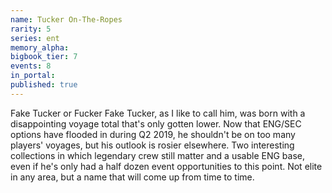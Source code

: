 ```yaml
---
name: Tucker On-The-Ropes
rarity: 5
series: ent
memory_alpha:
bigbook_tier: 7
events: 8
in_portal:
published: true
---
```


Fake Tucker or Fucker Fake Tucker, as I like to call him, was born with a disappointing voyage total that's only gotten lower. Now that ENG/SEC options have flooded in during Q2 2019, he shouldn't be on too many players' voyages, but his outlook is rosier elsewhere. Two interesting collections in which legendary crew still matter and a usable ENG base, even if he's only had a half dozen event opportunities to this point. Not elite in any area, but a name that will come up from time to time.
